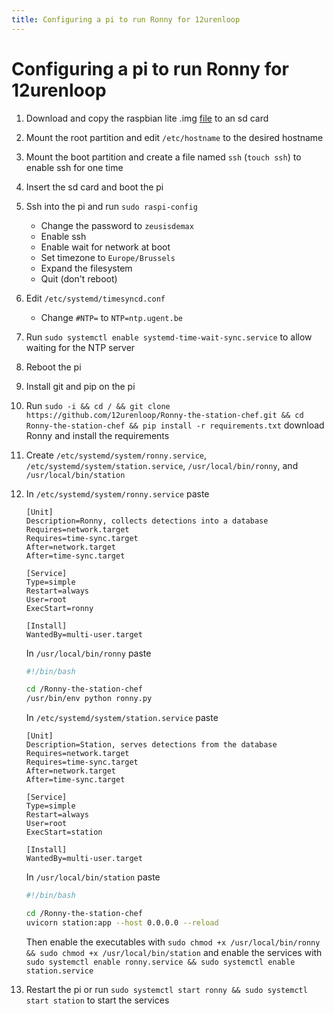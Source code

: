 ```yaml
---
title: Configuring a pi to run Ronny for 12urenloop
---
```



# Configuring a pi to run Ronny for 12urenloop

1. Download and copy the raspbian lite .img [file](https://downloads.raspberrypi.org/raspios_lite_arm64/images/raspios_lite_arm64-2022-01-28/2022-01-28-raspios-bullseye-arm64-lite.zip) to an sd card
2. Mount the root partition and edit `/etc/hostname` to the desired hostname
3. Mount the boot partition and create a file named `ssh` (`touch ssh`) to enable ssh for one time
4. Insert the sd card and boot the pi
5. Ssh into the pi and run `sudo raspi-config`
	- Change the password to `zeusisdemax`
	- Enable ssh
	- Enable wait for network at boot
	- Set timezone to `Europe/Brussels`
	- Expand the filesystem
	- Quit (don't reboot)
6. Edit `/etc/systemd/timesyncd.conf`
	- Change `#NTP=` to `NTP=ntp.ugent.be`
7. Run `sudo systemctl enable systemd-time-wait-sync.service` to allow waiting for the NTP server
8. Reboot the pi
9. Install git and pip on the pi
10. Run `sudo -i && cd / && git clone https://github.com/12urenloop/Ronny-the-station-chef.git && cd Ronny-the-station-chef && pip install -r requirements.txt` download Ronny and install the requirements
11. Create `/etc/systemd/system/ronny.service`,
	`/etc/systemd/system/station.service`,
	`/usr/local/bin/ronny`,
	and `/usr/local/bin/station`
12. In `/etc/systemd/system/ronny.service` paste

	```service
	[Unit]
	Description=Ronny, collects detections into a database
	Requires=network.target
	Requires=time-sync.target
	After=network.target
	After=time-sync.target

	[Service]
	Type=simple
	Restart=always
	User=root
	ExecStart=ronny

	[Install]
	WantedBy=multi-user.target
	```

	In `/usr/local/bin/ronny` paste
	```sh
	#!/bin/bash

	cd /Ronny-the-station-chef
	/usr/bin/env python ronny.py
	```

	In `/etc/systemd/system/station.service` paste
	```service
	[Unit]
	Description=Station, serves detections from the database
	Requires=network.target
	Requires=time-sync.target
	After=network.target
	After=time-sync.target

	[Service]
	Type=simple
	Restart=always
	User=root
	ExecStart=station

	[Install]
	WantedBy=multi-user.target
	```

	In `/usr/local/bin/station` paste
	```sh
	#!/bin/bash

	cd /Ronny-the-station-chef
	uvicorn station:app --host 0.0.0.0 --reload
	```

	Then enable the executables with `sudo chmod +x /usr/local/bin/ronny && sudo chmod +x /usr/local/bin/station`
	and enable the services with `sudo systemctl enable ronny.service && sudo systemctl enable station.service`

13. Restart the pi or run `sudo systemctl start ronny && sudo systemctl start station` to start the services
